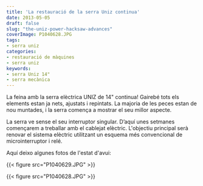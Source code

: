 ```yaml
---
title: 'La restauració de la serra Uniz continua'
date: 2013-05-05
draft: false
slug: "the-uniz-power-hacksaw-advances"
coverImage: P1040628.JPG
tags:
- serra uniz
categories:
- restauració de màquines
- serra uniz
keywords:
- serra Uniz 14"
- serra mecànica
---
```


La feina amb la serra elèctrica UNIZ de 14" continua! Gairebé tots els
elements estan ja nets, ajustats i repintats. La majoria de les peces
estan de nou muntades, i la serra comença a mostrar el seu millor
aspecte.

La serra ve sense el seu interruptor singular. D’aquí unes setmanes
començarem a treballar amb el cablejat elèctric. L'objectiu principal
serà renovar el sistema elèctric utilitzant un esquema més
convencional de microinterruptor i relé.

Aquí deixo algunes fotos de l'estat d'avui:

{{< figure src="P1040629.JPG" >}}

{{< figure src="P1040628.JPG" >}}


